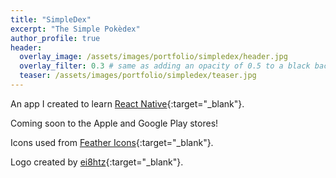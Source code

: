 ```yaml
---
title: "SimpleDex"
excerpt: "The Simple Pokèdex"
author_profile: true
header:
  overlay_image: /assets/images/portfolio/simpledex/header.jpg
  overlay_filter: 0.3 # same as adding an opacity of 0.5 to a black background
  teaser: /assets/images/portfolio/simpledex/teaser.jpg
---
```


An app I created to learn [React Native](https://reactnative.dev/){:target="\_blank"}.

Coming soon to the Apple and Google Play stores!

Icons used from [Feather Icons](https://feathericons.com/){:target="\_blank"}.

Logo created by [ei8htz](https://www.fiverr.com/ei8htz){:target="\_blank"}.
